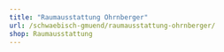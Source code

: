 ```yaml
---
title: "Raumausstattung Ohrnberger"
url: /schwaebisch-gmuend/raumausstattung-ohrnberger/
shop: Raumausstattung
---
```

